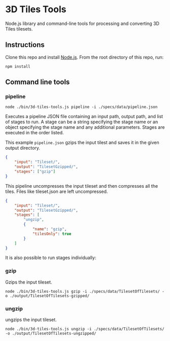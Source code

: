 # 3D Tiles Tools

Node.js library and command-line tools for processing and converting 3D Tiles tilesets.

## Instructions

Clone this repo and install [Node.js](http://nodejs.org/).  From the root directory of this repo, run:
```
npm install
```

## Command line tools

### pipeline

```
node ./bin/3d-tiles-tools.js pipeline -i ./specs/data/pipeline.json
```

Executes a pipeline JSON file containing an input path, output path, and list of stages to run.
A stage can be a string specifying the stage name or an object specifying the stage name and any additional parameters.
Stages are executed in the order listed.

This example `pipeline.json` gzips the input tilest and saves it in the given output directory.

```json
{
    "input": "Tileset/",
    "output": "TilesetGzipped/",
    "stages": ["gzip"]
}
```

This pipeline uncompresses the input tileset and then compresses all the tiles. Files like tileset.json are left uncompressed.

```json
{
    "input": "Tileset/",
    "output": "TilesetGzipped/",
    "stages": [
        "ungzip",
        {
            "name": "gzip",
            "tilesOnly": true
        }
    ]
}
```


It is also possible to run stages individually:

### gzip

Gzips the input tileset.

```
node ./bin/3d-tiles-tools.js gzip -i ./specs/data/TilesetOfTilesets/ -o ./output/TilesetOfTilesets-gzipped/
```

### ungzip

ungzips the input tileset.

```
node ./bin/3d-tiles-tools.js ungzip -i ./specs/data/TilesetOfTilesets/ -o ./output/TilesetOfTilesets-ungzipped/

```
